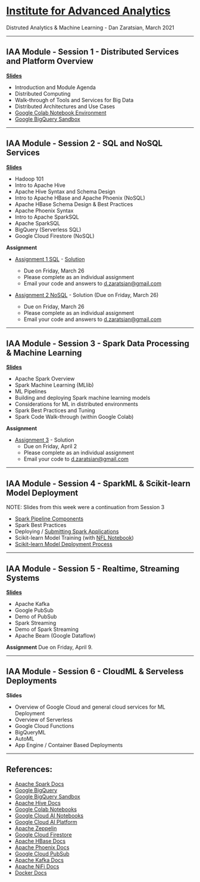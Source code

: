 # [Institute for Advanced Analytics](https://analytics.ncsu.edu/)
Distruted Analytics & Machine Learning - Dan Zaratsian, March 2021


---
## IAA Module - Session 1 - Distributed Services and Platform Overview
[**Slides**](https://docs.google.com/presentation/d/1CC03MXct8pW9DblZ4i7sICcYlbXg81xgyB1DLtDh_ig/edit?usp=sharing)
* Introduction and Module Agenda
* Distributed Computing
* Walk-through of Tools and Services for Big Data
* Distributed Architectures and Use Cases
* [Google Colab Notebook Environment](https://colab.sandbox.google.com/)
* [Google BigQuery Sandbox](https://console.cloud.google.com/bigquery)

---
## IAA Module - Session 2 - SQL and NoSQL Services
[**Slides**](https://docs.google.com/presentation/d/1zB7K2ud91WOKuCENic4WNLz6lSqJ0yUbijYQJ3HbFU0/edit)

* Hadoop 101
* Intro to Apache Hive
* Apache Hive Syntax and Schema Design
* Intro to Apache HBase and Apache Phoenix (NoSQL)
* Apache HBase Schema Design & Best Practices
* Apache Phoenix Syntax
* Intro to Apache SparkSQL
* Apache SparkSQL 
* BigQuery (Serverless SQL)
* Google Cloud Firestore (NoSQL)

**Assignment**
* [Assignment 1 SQL](https://github.com/zaratsian/iaa_2021/blob/main/session_02/Assignment_1_SQL.md) - [Solution](https://github.com/zaratsian/iaa_2021/blob/main/session_02/Assignment_1_SQL_Solution.sql)
  - Due on Friday, March 26
  - Please complete as an individual assignment
  - Email your code and answers to d.zaratsian@gmail.com

* [Assignment 2 NoSQL](https://github.com/zaratsian/iaa_2021/blob/main/session_02/Assignment_2_NoSQL.ipynb) - Solution (Due on Friday, March 26)
  - Due on Friday, March 26
  - Please complete as an individual assignment
  - Email your code and answers to d.zaratsian@gmail.com

---
## IAA Module - Session 3 - Spark Data Processing & Machine Learning
[**Slides**](https://docs.google.com/presentation/d/1JG4nMPv1ryovSpZG62XGS0frzpb0c82EEincZZ7acMU/edit#slide=id.g7167105720_0_348)

* Apache Spark Overview
* Spark Machine Learning (MLlib)
* ML Pipelines
* Building and deploying Spark machine learning models
* Considerations for ML in distributed environments
* Spark Best Practices and Tuning
* Spark Code Walk-through (within Google Colab)

**Assignment** 
* [Assignment 3](https://github.com/zaratsian/iaa_2021/blob/main/session_03/Spark_ML_Assignment_(template).ipynb) - Solution 
  - Due on Friday, April 2
  - Please complete as an individual assignment
  - Email your code to d.zaratsian@gmail.com

---
## IAA Module - Session 4 - SparkML & Scikit-learn Model Deployment

NOTE: Slides from this week were a continuation from Session 3

* [Spark Pipeline Components](https://spark.apache.org/docs/latest/ml-pipeline.html#main-concepts-in-pipelines)
* Spark Best Practices
* Deploying / [Submitting Spark Applications](https://spark.apache.org/docs/latest/submitting-applications.html)
* Scikit-learn Model Training (with [NFL Notebook](https://github.com/zaratsian/iaa_2021/blob/main/session_03/NFL_Predictions_Jupyter.ipynb))
* [Scikit-learn Model Deployment Process](https://github.com/zaratsian/ML-Model-Deployment/tree/master/sklearn_nfl)

---
## IAA Module - Session 5 - Realtime, Streaming Systems
[**Slides**](https://docs.google.com/presentation/d/1yyc1PyXpt-suETXmQJr2FF19lhANVRAQMdo5pujVSw0/edit#slide=id.g71681dc956_0_348)

* Apache Kafka
* Google PubSub
* Demo of PubSub
* Spark Streaming
* Demo of Spark Streaming
* Apache Beam (Google Dataflow)

**Assignment** Due on Friday, April 9. 



---
## IAA Module - Session 6 - CloudML & Serveless Deployments
**Slides**

* Overview of Google Cloud and general cloud services for ML Deployment
* Overview of Serverless
* Google Cloud Functions
* BigQueryML
* AutoML
* App Engine / Container Based Deployments

---

## References:
* [Apache Spark Docs](https://spark.apache.org/docs/latest/)
* [Google BigQuery](https://cloud.google.com/bigquery/what-is-bigquery)
* [Google BigQuery Sandbox](https://console.cloud.google.com/bigquery)
* [Apache Hive Docs](https://cwiki.apache.org/confluence/display/Hive/GettingStarted)
* [Google Colab Notebooks](https://colab.sandbox.google.com)
* [Google Cloud AI Notebooks](https://cloud.google.com/ai-platform/notebooks/docs/introduction)
* [Google Cloud AI Platform](https://console.cloud.google.com/ai-platform/)
* [Apache Zeppelin](https://zeppelin.apache.org/)
* [Google Cloud Firestore](https://cloud.google.com/firestore/docs)
* [Apache HBase Docs](https://hbase.apache.org/book.html)
* [Apache Phoenix Docs](https://phoenix.apache.org/)
* [Google Cloud PubSub](https://cloud.google.com/pubsub/docs/concepts)
* [Apache Kafka Docs](https://kafka.apache.org/20/documentation.html)
* [Apache NiFi Docs](https://nifi.apache.org/docs.html)
* [Docker Docs](https://docs.docker.com/)
